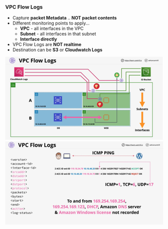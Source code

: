 ### VPC Flow Logs
- Capture **packet Metadata** .. **NOT  packet contents**
- Different monitoring points to apply... 
    - **VPC** - all interfaces in the VPC
    - **Subnet** - all interfaces in that subnet
    - **Interface directly**
- VPC Flow Logs are **NOT realtime**
- Destination can be **S3** or **Cloudwatch Logs**

![vpc-flow-logs](vpc-flow-logs.png)
![vpc-flow-logs-pattern](vpc-flow-logs-pattern.png)